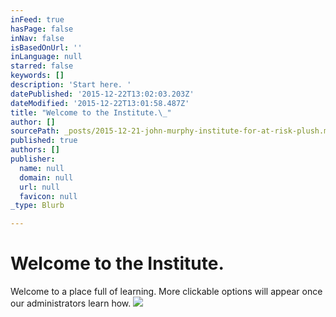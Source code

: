 ```yaml
---
inFeed: true
hasPage: false
inNav: false
isBasedOnUrl: ''
inLanguage: null
starred: false
keywords: []
description: 'Start here. '
datePublished: '2015-12-22T13:02:03.203Z'
dateModified: '2015-12-22T13:01:58.487Z'
title: "Welcome to the Institute.\_"
author: []
sourcePath: _posts/2015-12-21-john-murphy-institute-for-at-risk-plush.md
published: true
authors: []
publisher:
  name: null
  domain: null
  url: null
  favicon: null
_type: Blurb

---
```

# Welcome to the Institute. 

Welcome to a place full of learning. More clickable options will appear once our administrators learn how. ![](https://s3-us-west-2.amazonaws.com/the-grid-img/p/e73017d2db59f50f673466d790580e35bc044c98.jpg)